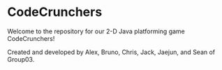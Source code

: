 # CodeCrunchers
Welcome to the repository for our 2-D Java platforming game CodeCrunchers!

Created and developed by Alex, Bruno, Chris, Jack, Jaejun, and Sean of Group03.
